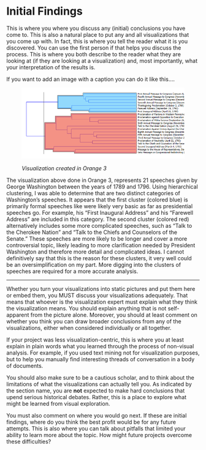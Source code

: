# Initial Findings

This is where you where you discuss any (initial) conclusions you have come to. This is also a natural place to put any and all visualizations that you come up with. In fact, this is where you tell the reader what it is you discovered. You can use the first person if that helps you discuss the process. This is where you both describe to the reader what they are looking at (if they are looking at a visualization) and, most importantly, what your interpretation of the results is.

If you want to add an image with a caption you can do it like this....

<figure>

![Replace Me, Sample Image](imgs/gwhc.png)

<figcaption>

*Visualization created in Orange 3*

</figcaption>

</figure>


The visualization above done in Orange 3, represents 21 speeches given by George Washington between the years of 1789 and 1796. Using hierarchical clustering, I was able to determine that are two distinct categories of Washington’s speeches. It appears that the first cluster (colored blue) is primarily formal speeches like were likely very basic as far as presidential speeches go. For example, his “First Inaugural Address” and his “Farewell Address” are included in this category. The second cluster (colored red) alternatively includes some more complicated speeches, such as “Talk to the Cherokee Nation” and “Talk to the Chiefs and Counselors of the Senate.” These speeches are more likely to be longer and cover a more controversial topic, likely leading to more clarification needed by President Washington and therefore more detail and complicated ideas. I cannot definitively say that this is the reason for these clusters, it very well could be an oversimplification on my part. More digging into the clusters of speeches are required for a more accurate analysis.

---

Whether you turn your visualizations into static pictures and put them here or embed them, you MUST discuss your visualizations adequately. That means that whoever is the visualization expert must explain what they think the visualization means. You should explain anything that is not self-apparent from the picture alone. Moreover, you should at least comment on whether you think you can draw broader conclusions from any of the visualizations, either when considered individually or all together.

If your project was less visualization-centric, this is where you at least explain in plain words what you learned through the process of non-visual analysis. For example, if you used text mining not for visualization purposes, but to help you manually find interesting threads of conversation in a body of documents.

You should also make sure to be a cautious scholar, and to think about the limitations of what the visualizations can actually tell you. As indicated by the section name, you are **not** expected to make hard conclusions that upend serious historical debates. Rather, this is a place to explore what might be learned from visual exploration.

You must also comment on where you would go next. If these are initial findings, where do you think the best profit would be for any future attempts. This is also where you can talk about pitfalls that limited your ability to learn more about the topic. How might future projects overcome these difficulties?
